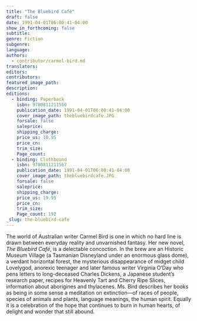 ```yaml
---
title: "The Bluebird Café"
draft: false
date: 1991-04-01T06:00:41-04:00
show_in_forthcoming: false
subtitle:
genre: Fiction
subgenre:
language:
authors:
  - contributor/carmel-bird.md
translators:
editors:
contributors:
featured_image_path:
description:
editions:
  - binding: Paperback
    isbn: 9780811211550
    publication_date: 1991-04-01T06:00:41-04:00
    cover_image_path: thebluebirdcafe.JPG
    forsale: false
    saleprice:
    shipping_charge:
    price_us: 10.95
    price_cn:
    trim_size:
    Page_count:
  - binding: Clothbound
    isbn: 9780811211567
    publication_date: 1991-04-01T06:00:41-04:00
    cover_image_path: thebluebirdcafe.JPG
    forsale: false
    saleprice:
    shipping_charge:
    price_us: 19.95
    price_cn:
    trim_size:
    Page_count: 192
_slug: the-bluebird-cafe
---
```


The world of Australian writer Carmel Bird is one in which no hard line is drawn between everyday reality and unvarnished fantasy. Her new novel, _The Bluebird Café_, is a delectable concoction. In the brew are an Historic Museum Village (a Tasmanian Disneyland under an enormous glass dome), a verdant horizontal forest, the mysterious disappearance of midget child Lovelygod, anorexic teenager and later famous writer Virginia O’Day who pens letters to long-deceased Charles Dickens, a Japanese student’s research paper, recipes for Heavenly Tart and Cherry Ripe Slices, information about aborigines and thylacenes. Ms. Bird describes her books as being in some sense a meditation on extinction––of races of people, species of animals and plants, language meanings, the human spirit. Equally it is a celebration of the hope that continues to burn in human hearts, of delight and wonder that still abound.

